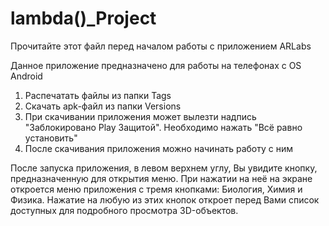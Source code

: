 # lambda()_Project
Прочитайте этот файл перед началом работы с приложением ARLabs

Данное приложение предназначено для работы на телефонах с OS Android

1. Распечатать файлы из папки Tags
2. Скачать apk-файл из папки Versions
3. При скачивании приложения может вылезти надпись "Заблокировано Play Защитой". Необходимо нажать "Всё равно установить"
4. После скачивания приложения можно начинать работу с ним

После запуска приложения, в левом верхнем углу, Вы увидите кнопку, предназначенную для открытия меню. При нажатии на неё на экране откроется меню приложения с тремя кнопками: Биология, Химия и Физика. Нажатие на любую из этих кнопок откроет перед Вами список доступных для подробного просмотра 3D-объектов. 
